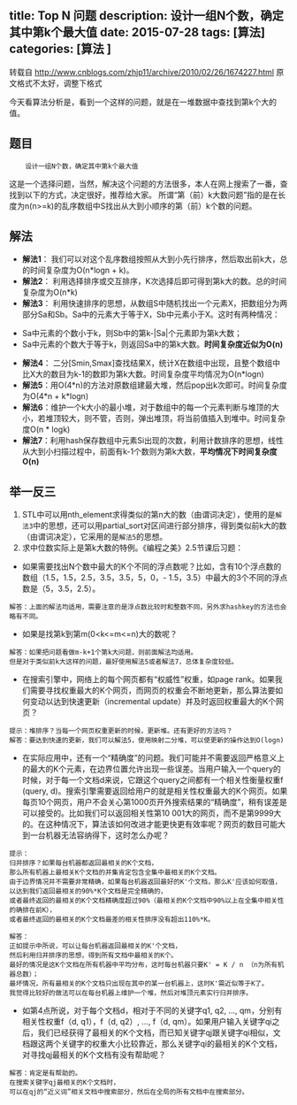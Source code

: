 title: Top N 问题
description: 设计一组N个数，确定其中第k个最大值
date: 2015-07-28
tags:  [算法]
categories:  [算法 ]
---

转载自 <http://www.cnblogs.com/zhjp11/archive/2010/02/26/1674227.html>
原文格式不太好，调整下格式

今天看算法分析是，看到一个这样的问题，就是在一堆数据中查找到第k个大的值。

## 题目
        设计一组N个数，确定其中第k个最大值

这是一个选择问题，当然，解决这个问题的方法很多，本人在网上搜索了一番，查找到以下的方式，决定很好，推荐给大家。
所谓“第（前）k大数问题”指的是在长度为n(n>=k)的乱序数组中S找出从大到小顺序的第（前）k个数的问题。

## 解法
 - **解法1**： 我们可以对这个乱序数组按照从大到小先行排序，然后取出前k大，总的时间复杂度为O(n\*logn + k)。
 - **解法2**： 利用选择排序或交互排序，K次选择后即可得到第k大的数。总的时间复杂度为O(n\*k)
 - **解法3**： 利用快速排序的思想，从数组S中随机找出一个元素X，把数组分为两部分Sa和Sb。Sa中的元素大于等于X，Sb中元素小于X。这时有两种情况：
  +  Sa中元素的个数小于k，则Sb中的第k-|Sa|个元素即为第k大数；
  +  Sa中元素的个数大于等于k，则返回Sa中的第k大数。**时间复杂度近似为O(n)**
 - **解法4**： 二分[Smin,Smax]查找结果X，统计X在数组中出现，且整个数组中比X大的数目为k-1的数即为第k大数。时间复杂度平均情况为O(n\*logn)
 - **解法5**：用O(4\*n)的方法对原数组建最大堆，然后pop出k次即可。时间复杂度为O(4\*n + k\*logn)
 - **解法6**：维护一个k大小的最小堆，对于数组中的每一个元素判断与堆顶的大小，若堆顶较大，则不管，否则，弹出堆顶，将当前值插入到堆中。时间复杂度O(n \* logk)
 - **解法7**：利用hash保存数组中元素Si出现的次数，利用计数排序的思想，线性从大到小扫描过程中，前面有k-1个数则为第k大数，**平均情况下时间复杂度O(n)**
 <!-- more -->

##  举一反三
1.  STL中可以用nth_element求得类似的第n大的数（由谓词决定），使用的是`解法3`中的思想，还可以用partial_sort对区间进行部分排序，得到类似前k大的数（由谓词决定），它采用的是`解法5`的思想。
2.  求中位数实际上是第k大数的特例。《编程之美》2.5节课后习题：
 + 如果需要找出N个数中最大的K个不同的浮点数呢？比如，含有10个浮点数的数组（1.5，1.5，2.5，3.5，3.5，5，0，- 1.5，3.5）中最大的3个不同的浮点数是（5，3.5，2.5）。
 ``` 
 解答：上面的解法均适用，需要注意的是浮点数比较时和整数不同，另外求hashkey的方法也会略有不同。
 ```
 +  如果是找第k到第m(0&lt;k&lt;=m&lt;=n)大的数呢？
 ```
解答：如果把问题看做m-k+1个第k大问题，则前面解法均适用。
但是对于类似前k大这样的问题，最好使用解法5或者解法7，总体复杂度较低。
 ```
 +  在搜索引擎中，网络上的每个网页都有“权威性”权重，如page rank。如果我们需要寻找权重最大的K个网页，而网页的权重会不断地更新，那么算法要如何变动以达到快速更新（incremental update）并及时返回权重最大的K个网页？
  ```
 提示：堆排序？当每一个网页权重更新的时候，更新堆。还有更好的方法吗？
 解答：要达到快速的更新，我们可以解法5，使用映射二分堆，可以使更新的操作达到O(logn)
  ```
 + 在实际应用中，还有一个“精确度”的问题。我们可能并不需要返回严格意义上的最大的K个元素，在边界位置允许出现一些误差。当用户输入一个query的时候，对于每一个文档d来说，它跟这个query之间都有一个相关性衡量权重f (query, d)。搜索引擎需要返回给用户的就是相关性权重最大的K个网页。如果每页10个网页，用户不会关心第1000页开外搜索结果的“精确度”，稍有误差是可以接受的。比如我们可以返回相关性第10 001大的网页，而不是第9999大的。在这种情况下，算法该如何改进才能更快更有效率呢？网页的数目可能大到一台机器无法容纳得下，这时怎么办呢？
  ```
提示：
归并排序？如果每台机器都返回最相关的K个文档，
那么所有机器上最相关K个文档的并集肯定包含全集中最相关的K个文档。
由于边界情况并不需要非常精确，如果每台机器返回最好的K'个文档，那么K'应该如何取值，
以达到我们返回最相关的90%*K个文档是完全精确的，
或者最终返回的最相关的K个文档精确度超过90%（最相关的K个文档中90%以上在全集中相关性的确排在前K），
或者最终返回的最相关的K个文档最差的相关性排序没有超出110%*K。

解答：
正如提示中所说，可以让每台机器返回最相关的K'个文档，
然后利用归并排序的思想，得到所有文档中最相关的K个。 
最好的情况是这K个文档在所有机器中平均分布，这时每台机器只要K' = K / n （n为所有机器总数）；
最坏情况，所有最相关的K个文档只出现在其中的某一台机器上，这时K'需近似等于K了。
我觉得比较好的做法可以在每台机器上维护一个堆，然后对堆顶元素实行归并排序。
  ```
 + 如第4点所说，对于每个文档d，相对于不同的关键字q1, q2, …, qm，分别有相关性权重f（d, q1），f（d, q2）, …, f（d, qm）。如果用户输入关键字qi之后，我们已经获得了最相关的K个文档，而已知关键字qj跟关键字qi相似，文档跟这两个关键字的权重大小比较靠近，那么关键字qi的最相关的K个文档，对寻找qj最相关的K个文档有没有帮助呢？
  ```
 解答：肯定是有帮助的。
 在搜索关键字qj最相关的K个文档时，
 可以在qj的“近义词”相关文档中搜索部分，然后在全局的所有文档中在搜索部分。
  ```